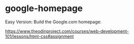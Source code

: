 # google-homepage 

Easy Version: Build the Google.com homepage:

https://www.theodinproject.com/courses/web-development-101/lessons/html-css#assignment

